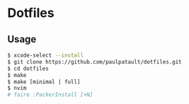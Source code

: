 # Dotfiles

## Usage

```bash
$ xcode-select --install
$ git clone https://github.com/paulpatault/dotfiles.git
$ cd dotfiles
$ make
$ make [minimal | full]
$ nvim
# faire :PackerInstall [+N]
```
